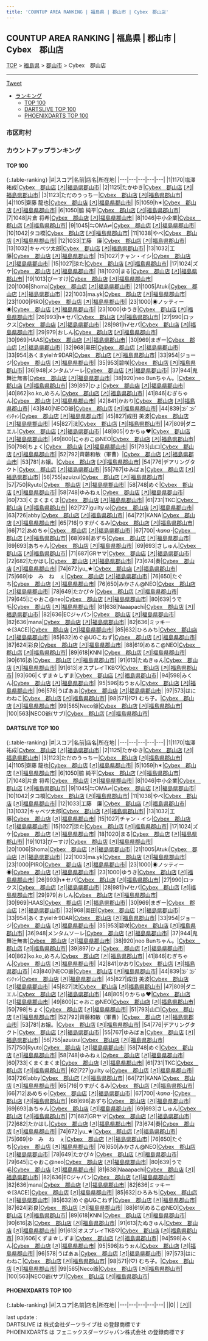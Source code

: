 ```yaml
---
title: 'COUNTUP AREA RANKING | 福島県 | 郡山市 | Cybex　郡山店'
---
```

## COUNTUP AREA RANKING | 福島県 | 郡山市 | Cybex　郡山店

[TOP](/darts/rank/) > [福島県](/darts/rank/福島県/) > [郡山市](/darts/rank/福島県/郡山市/) > Cybex　郡山店

___

<a href="https://twitter.com/share?ref_src=twsrc%5Etfw" data-text="COUNTUP AREA RANKING | 福島県郡山市Cybex　郡山店" class="twitter-share-button" data-hashtags="DARTSLIVE,PHOENIXDARTS,darts,ダーツ" data-show-count="false">Tweet</a>

* [ランキング](#カウントアップランキング)
    * [TOP 100](#top-100)
    * [DARTSLIVE TOP 100](#dartslive-top-100)
    * [PHOENIXDARTS TOP 100](#phoenixdarts-top-100)

### 市区町村

<ul>

</ul>

### カウントアップランキング

#### TOP 100



{:.table-ranking}
|#|スコア|名前|店名|所在地|
|---|---|---|---|---|
|1|1170|<span class="rank-name-dl">塩澤 祐成</span>|<a href="/darts/rank/shops/a04d5d0caa6528dffec1ae84bb28bd87.html">Cybex　郡山店</a> <a href="https://search.dartslive.com/jp/shop/a04d5d0caa6528dffec1ae84bb28bd87">[↗]</a>|<a href="/darts/rank/福島県/郡山市">福島県郡山市</a>|
|2|1125|<span class="rank-name-dl">たかゆき</span>|<a href="/darts/rank/shops/a04d5d0caa6528dffec1ae84bb28bd87.html">Cybex　郡山店</a> <a href="https://search.dartslive.com/jp/shop/a04d5d0caa6528dffec1ae84bb28bd87">[↗]</a>|<a href="/darts/rank/福島県/郡山市">福島県郡山市</a>|
|3|1123|<span class="rank-name-dl">ただのうっちー</span>|<a href="/darts/rank/shops/a04d5d0caa6528dffec1ae84bb28bd87.html">Cybex　郡山店</a> <a href="https://search.dartslive.com/jp/shop/a04d5d0caa6528dffec1ae84bb28bd87">[↗]</a>|<a href="/darts/rank/福島県/郡山市">福島県郡山市</a>|
|4|1105|<span class="rank-name-dl">齋藤 龍也</span>|<a href="/darts/rank/shops/a04d5d0caa6528dffec1ae84bb28bd87.html">Cybex　郡山店</a> <a href="https://search.dartslive.com/jp/shop/a04d5d0caa6528dffec1ae84bb28bd87">[↗]</a>|<a href="/darts/rank/福島県/郡山市">福島県郡山市</a>|
|5|1059|<span class="rank-name-dl">h✶</span>|<a href="/darts/rank/shops/a04d5d0caa6528dffec1ae84bb28bd87.html">Cybex　郡山店</a> <a href="https://search.dartslive.com/jp/shop/a04d5d0caa6528dffec1ae84bb28bd87">[↗]</a>|<a href="/darts/rank/福島県/郡山市">福島県郡山市</a>|
|6|1050|<span class="rank-name-dl">脇 純平</span>|<a href="/darts/rank/shops/a04d5d0caa6528dffec1ae84bb28bd87.html">Cybex　郡山店</a> <a href="https://search.dartslive.com/jp/shop/a04d5d0caa6528dffec1ae84bb28bd87">[↗]</a>|<a href="/darts/rank/福島県/郡山市">福島県郡山市</a>|
|7|1048|<span class="rank-name-dl">片倉 将希</span>|<a href="/darts/rank/shops/a04d5d0caa6528dffec1ae84bb28bd87.html">Cybex　郡山店</a> <a href="https://search.dartslive.com/jp/shop/a04d5d0caa6528dffec1ae84bb28bd87">[↗]</a>|<a href="/darts/rank/福島県/郡山市">福島県郡山市</a>|
|8|1046|<span class="rank-name-dl">中小企業</span>|<a href="/darts/rank/shops/a04d5d0caa6528dffec1ae84bb28bd87.html">Cybex　郡山店</a> <a href="https://search.dartslive.com/jp/shop/a04d5d0caa6528dffec1ae84bb28bd87">[↗]</a>|<a href="/darts/rank/福島県/郡山市">福島県郡山市</a>|
|9|1045|<span class="rank-name-dl">⇋OMA⇌</span>|<a href="/darts/rank/shops/a04d5d0caa6528dffec1ae84bb28bd87.html">Cybex　郡山店</a> <a href="https://search.dartslive.com/jp/shop/a04d5d0caa6528dffec1ae84bb28bd87">[↗]</a>|<a href="/darts/rank/福島県/郡山市">福島県郡山市</a>|
|10|1042|<span class="rank-name-dl">タコ橋</span>|<a href="/darts/rank/shops/a04d5d0caa6528dffec1ae84bb28bd87.html">Cybex　郡山店</a> <a href="https://search.dartslive.com/jp/shop/a04d5d0caa6528dffec1ae84bb28bd87">[↗]</a>|<a href="/darts/rank/福島県/郡山市">福島県郡山市</a>|
|11|1038|<span class="rank-name-dl">やべ</span>|<a href="/darts/rank/shops/a04d5d0caa6528dffec1ae84bb28bd87.html">Cybex　郡山店</a> <a href="https://search.dartslive.com/jp/shop/a04d5d0caa6528dffec1ae84bb28bd87">[↗]</a>|<a href="/darts/rank/福島県/郡山市">福島県郡山市</a>|
|12|1033|<span class="rank-name-dl">工藤　廉</span>|<a href="/darts/rank/shops/a04d5d0caa6528dffec1ae84bb28bd87.html">Cybex　郡山店</a> <a href="https://search.dartslive.com/jp/shop/a04d5d0caa6528dffec1ae84bb28bd87">[↗]</a>|<a href="/darts/rank/福島県/郡山市">福島県郡山市</a>|
|13|1032|<span class="rank-name-dl">キャベツ太郎</span>|<a href="/darts/rank/shops/a04d5d0caa6528dffec1ae84bb28bd87.html">Cybex　郡山店</a> <a href="https://search.dartslive.com/jp/shop/a04d5d0caa6528dffec1ae84bb28bd87">[↗]</a>|<a href="/darts/rank/福島県/郡山市">福島県郡山市</a>|
|13|1032|<span class="rank-name-dl">工藤</span>|<a href="/darts/rank/shops/a04d5d0caa6528dffec1ae84bb28bd87.html">Cybex　郡山店</a> <a href="https://search.dartslive.com/jp/shop/a04d5d0caa6528dffec1ae84bb28bd87">[↗]</a>|<a href="/darts/rank/福島県/郡山市">福島県郡山市</a>|
|15|1027|<span class="rank-name-dl">チャン・イシ</span>|<a href="/darts/rank/shops/a04d5d0caa6528dffec1ae84bb28bd87.html">Cybex　郡山店</a> <a href="https://search.dartslive.com/jp/shop/a04d5d0caa6528dffec1ae84bb28bd87">[↗]</a>|<a href="/darts/rank/福島県/郡山市">福島県郡山市</a>|
|15|1027|<span class="rank-name-dl">涼た</span>|<a href="/darts/rank/shops/a04d5d0caa6528dffec1ae84bb28bd87.html">Cybex　郡山店</a> <a href="https://search.dartslive.com/jp/shop/a04d5d0caa6528dffec1ae84bb28bd87">[↗]</a>|<a href="/darts/rank/福島県/郡山市">福島県郡山市</a>|
|17|1024|<span class="rank-name-dl">ズケ</span>|<a href="/darts/rank/shops/a04d5d0caa6528dffec1ae84bb28bd87.html">Cybex　郡山店</a> <a href="https://search.dartslive.com/jp/shop/a04d5d0caa6528dffec1ae84bb28bd87">[↗]</a>|<a href="/darts/rank/福島県/郡山市">福島県郡山市</a>|
|18|1020|<span class="rank-name-dl">まる</span>|<a href="/darts/rank/shops/a04d5d0caa6528dffec1ae84bb28bd87.html">Cybex　郡山店</a> <a href="https://search.dartslive.com/jp/shop/a04d5d0caa6528dffec1ae84bb28bd87">[↗]</a>|<a href="/darts/rank/福島県/郡山市">福島県郡山市</a>|
|19|1013|<span class="rank-name-dl">ぴーすけ</span>|<a href="/darts/rank/shops/a04d5d0caa6528dffec1ae84bb28bd87.html">Cybex　郡山店</a> <a href="https://search.dartslive.com/jp/shop/a04d5d0caa6528dffec1ae84bb28bd87">[↗]</a>|<a href="/darts/rank/福島県/郡山市">福島県郡山市</a>|
|20|1006|<span class="rank-name-dl">Shoma</span>|<a href="/darts/rank/shops/a04d5d0caa6528dffec1ae84bb28bd87.html">Cybex　郡山店</a> <a href="https://search.dartslive.com/jp/shop/a04d5d0caa6528dffec1ae84bb28bd87">[↗]</a>|<a href="/darts/rank/福島県/郡山市">福島県郡山市</a>|
|21|1005|<span class="rank-name-dl">Atuki</span>|<a href="/darts/rank/shops/a04d5d0caa6528dffec1ae84bb28bd87.html">Cybex　郡山店</a> <a href="https://search.dartslive.com/jp/shop/a04d5d0caa6528dffec1ae84bb28bd87">[↗]</a>|<a href="/darts/rank/福島県/郡山市">福島県郡山市</a>|
|22|1003|<span class="rank-name-dl">ma.yk</span>|<a href="/darts/rank/shops/a04d5d0caa6528dffec1ae84bb28bd87.html">Cybex　郡山店</a> <a href="https://search.dartslive.com/jp/shop/a04d5d0caa6528dffec1ae84bb28bd87">[↗]</a>|<a href="/darts/rank/福島県/郡山市">福島県郡山市</a>|
|23|1000|<span class="rank-name-dl">PIRO</span>|<a href="/darts/rank/shops/a04d5d0caa6528dffec1ae84bb28bd87.html">Cybex　郡山店</a> <a href="https://search.dartslive.com/jp/shop/a04d5d0caa6528dffec1ae84bb28bd87">[↗]</a>|<a href="/darts/rank/福島県/郡山市">福島県郡山市</a>|
|23|1000|<span class="rank-name-dl">◉ノッティー ◉</span>|<a href="/darts/rank/shops/a04d5d0caa6528dffec1ae84bb28bd87.html">Cybex　郡山店</a> <a href="https://search.dartslive.com/jp/shop/a04d5d0caa6528dffec1ae84bb28bd87">[↗]</a>|<a href="/darts/rank/福島県/郡山市">福島県郡山市</a>|
|23|1000|<span class="rank-name-dl">ゆうき</span>|<a href="/darts/rank/shops/a04d5d0caa6528dffec1ae84bb28bd87.html">Cybex　郡山店</a> <a href="https://search.dartslive.com/jp/shop/a04d5d0caa6528dffec1ae84bb28bd87">[↗]</a>|<a href="/darts/rank/福島県/郡山市">福島県郡山市</a>|
|26|993|<span class="rank-name-dl">h✶セパ</span>|<a href="/darts/rank/shops/a04d5d0caa6528dffec1ae84bb28bd87.html">Cybex　郡山店</a> <a href="https://search.dartslive.com/jp/shop/a04d5d0caa6528dffec1ae84bb28bd87">[↗]</a>|<a href="/darts/rank/福島県/郡山市">福島県郡山市</a>|
|27|990|<span class="rank-name-dl">ロックス</span>|<a href="/darts/rank/shops/a04d5d0caa6528dffec1ae84bb28bd87.html">Cybex　郡山店</a> <a href="https://search.dartslive.com/jp/shop/a04d5d0caa6528dffec1ae84bb28bd87">[↗]</a>|<a href="/darts/rank/福島県/郡山市">福島県郡山市</a>|
|28|981|<span class="rank-name-dl">h√セパ</span>|<a href="/darts/rank/shops/a04d5d0caa6528dffec1ae84bb28bd87.html">Cybex　郡山店</a> <a href="https://search.dartslive.com/jp/shop/a04d5d0caa6528dffec1ae84bb28bd87">[↗]</a>|<a href="/darts/rank/福島県/郡山市">福島県郡山市</a>|
|29|979|<span class="rank-name-dl">おしん</span>|<a href="/darts/rank/shops/a04d5d0caa6528dffec1ae84bb28bd87.html">Cybex　郡山店</a> <a href="https://search.dartslive.com/jp/shop/a04d5d0caa6528dffec1ae84bb28bd87">[↗]</a>|<a href="/darts/rank/福島県/郡山市">福島県郡山市</a>|
|30|969|<span class="rank-name-dl">HAAS</span>|<a href="/darts/rank/shops/a04d5d0caa6528dffec1ae84bb28bd87.html">Cybex　郡山店</a> <a href="https://search.dartslive.com/jp/shop/a04d5d0caa6528dffec1ae84bb28bd87">[↗]</a>|<a href="/darts/rank/福島県/郡山市">福島県郡山市</a>|
|30|969|<span class="rank-name-dl">まぎー</span>|<a href="/darts/rank/shops/a04d5d0caa6528dffec1ae84bb28bd87.html">Cybex　郡山店</a> <a href="https://search.dartslive.com/jp/shop/a04d5d0caa6528dffec1ae84bb28bd87">[↗]</a>|<a href="/darts/rank/福島県/郡山市">福島県郡山市</a>|
|32|968|<span class="rank-name-dl">奥田</span>|<a href="/darts/rank/shops/a04d5d0caa6528dffec1ae84bb28bd87.html">Cybex　郡山店</a> <a href="https://search.dartslive.com/jp/shop/a04d5d0caa6528dffec1ae84bb28bd87">[↗]</a>|<a href="/darts/rank/福島県/郡山市">福島県郡山市</a>|
|33|954|<span class="rank-name-dl">あくまyiel☆9DAR</span>|<a href="/darts/rank/shops/a04d5d0caa6528dffec1ae84bb28bd87.html">Cybex　郡山店</a> <a href="https://search.dartslive.com/jp/shop/a04d5d0caa6528dffec1ae84bb28bd87">[↗]</a>|<a href="/darts/rank/福島県/郡山市">福島県郡山市</a>|
|33|954|<span class="rank-name-dl">ジョージ</span>|<a href="/darts/rank/shops/a04d5d0caa6528dffec1ae84bb28bd87.html">Cybex　郡山店</a> <a href="https://search.dartslive.com/jp/shop/a04d5d0caa6528dffec1ae84bb28bd87">[↗]</a>|<a href="/darts/rank/福島県/郡山市">福島県郡山市</a>|
|35|953|<span class="rank-name-dl">碧咲</span>|<a href="/darts/rank/shops/a04d5d0caa6528dffec1ae84bb28bd87.html">Cybex　郡山店</a> <a href="https://search.dartslive.com/jp/shop/a04d5d0caa6528dffec1ae84bb28bd87">[↗]</a>|<a href="/darts/rank/福島県/郡山市">福島県郡山市</a>|
|36|948|<span class="rank-name-dl">メンタムソーレ</span>|<a href="/darts/rank/shops/a04d5d0caa6528dffec1ae84bb28bd87.html">Cybex　郡山店</a> <a href="https://search.dartslive.com/jp/shop/a04d5d0caa6528dffec1ae84bb28bd87">[↗]</a>|<a href="/darts/rank/福島県/郡山市">福島県郡山市</a>|
|37|944|<span class="rank-name-dl">鬼舞辻無害</span>|<a href="/darts/rank/shops/a04d5d0caa6528dffec1ae84bb28bd87.html">Cybex　郡山店</a> <a href="https://search.dartslive.com/jp/shop/a04d5d0caa6528dffec1ae84bb28bd87">[↗]</a>|<a href="/darts/rank/福島県/郡山市">福島県郡山市</a>|
|38|920|<span class="rank-name-dl">neo Bunちゃん。</span>|<a href="/darts/rank/shops/a04d5d0caa6528dffec1ae84bb28bd87.html">Cybex　郡山店</a> <a href="https://search.dartslive.com/jp/shop/a04d5d0caa6528dffec1ae84bb28bd87">[↗]</a>|<a href="/darts/rank/福島県/郡山市">福島県郡山市</a>|
|39|897|<span class="rank-name-dl">ひょ</span>|<a href="/darts/rank/shops/a04d5d0caa6528dffec1ae84bb28bd87.html">Cybex　郡山店</a> <a href="https://search.dartslive.com/jp/shop/a04d5d0caa6528dffec1ae84bb28bd87">[↗]</a>|<a href="/darts/rank/福島県/郡山市">福島県郡山市</a>|
|40|862|<span class="rank-name-dl">ko.ko_めろん</span>|<a href="/darts/rank/shops/a04d5d0caa6528dffec1ae84bb28bd87.html">Cybex　郡山店</a> <a href="https://search.dartslive.com/jp/shop/a04d5d0caa6528dffec1ae84bb28bd87">[↗]</a>|<a href="/darts/rank/福島県/郡山市">福島県郡山市</a>|
|41|846|<span class="rank-name-dl">むぎちゃん</span>|<a href="/darts/rank/shops/a04d5d0caa6528dffec1ae84bb28bd87.html">Cybex　郡山店</a> <a href="https://search.dartslive.com/jp/shop/a04d5d0caa6528dffec1ae84bb28bd87">[↗]</a>|<a href="/darts/rank/福島県/郡山市">福島県郡山市</a>|
|42|841|<span class="rank-name-dl">かおり</span>|<a href="/darts/rank/shops/a04d5d0caa6528dffec1ae84bb28bd87.html">Cybex　郡山店</a> <a href="https://search.dartslive.com/jp/shop/a04d5d0caa6528dffec1ae84bb28bd87">[↗]</a>|<a href="/darts/rank/福島県/郡山市">福島県郡山市</a>|
|43|840|<span class="rank-name-dl">NECO爺</span>|<a href="/darts/rank/shops/a04d5d0caa6528dffec1ae84bb28bd87.html">Cybex　郡山店</a> <a href="https://search.dartslive.com/jp/shop/a04d5d0caa6528dffec1ae84bb28bd87">[↗]</a>|<a href="/darts/rank/福島県/郡山市">福島県郡山市</a>|
|44|839|<span class="rank-name-dl">ｺｼﾞｺｼﾞｲｼﾁｬﾝ</span>|<a href="/darts/rank/shops/a04d5d0caa6528dffec1ae84bb28bd87.html">Cybex　郡山店</a> <a href="https://search.dartslive.com/jp/shop/a04d5d0caa6528dffec1ae84bb28bd87">[↗]</a>|<a href="/darts/rank/福島県/郡山市">福島県郡山市</a>|
|45|827|<span class="rank-name-dl">成田 美波</span>|<a href="/darts/rank/shops/a04d5d0caa6528dffec1ae84bb28bd87.html">Cybex　郡山店</a> <a href="https://search.dartslive.com/jp/shop/a04d5d0caa6528dffec1ae84bb28bd87">[↗]</a>|<a href="/darts/rank/福島県/郡山市">福島県郡山市</a>|
|45|827|<span class="rank-name-dl">汰</span>|<a href="/darts/rank/shops/a04d5d0caa6528dffec1ae84bb28bd87.html">Cybex　郡山店</a> <a href="https://search.dartslive.com/jp/shop/a04d5d0caa6528dffec1ae84bb28bd87">[↗]</a>|<a href="/darts/rank/福島県/郡山市">福島県郡山市</a>|
|47|809|<span class="rank-name-dl">ダニエル</span>|<a href="/darts/rank/shops/a04d5d0caa6528dffec1ae84bb28bd87.html">Cybex　郡山店</a> <a href="https://search.dartslive.com/jp/shop/a04d5d0caa6528dffec1ae84bb28bd87">[↗]</a>|<a href="/darts/rank/福島県/郡山市">福島県郡山市</a>|
|48|805|<span class="rank-name-dl">りかちゅ❤︎</span>|<a href="/darts/rank/shops/a04d5d0caa6528dffec1ae84bb28bd87.html">Cybex　郡山店</a> <a href="https://search.dartslive.com/jp/shop/a04d5d0caa6528dffec1ae84bb28bd87">[↗]</a>|<a href="/darts/rank/福島県/郡山市">福島県郡山市</a>|
|49|800|<span class="rank-name-dl">にゃおこ@NEO</span>|<a href="/darts/rank/shops/a04d5d0caa6528dffec1ae84bb28bd87.html">Cybex　郡山店</a> <a href="https://search.dartslive.com/jp/shop/a04d5d0caa6528dffec1ae84bb28bd87">[↗]</a>|<a href="/darts/rank/福島県/郡山市">福島県郡山市</a>|
|50|798|<span class="rank-name-dl">ちょく</span>|<a href="/darts/rank/shops/a04d5d0caa6528dffec1ae84bb28bd87.html">Cybex　郡山店</a> <a href="https://search.dartslive.com/jp/shop/a04d5d0caa6528dffec1ae84bb28bd87">[↗]</a>|<a href="/darts/rank/福島県/郡山市">福島県郡山市</a>|
|51|793|<span class="rank-name-dl">山口</span>|<a href="/darts/rank/shops/a04d5d0caa6528dffec1ae84bb28bd87.html">Cybex　郡山店</a> <a href="https://search.dartslive.com/jp/shop/a04d5d0caa6528dffec1ae84bb28bd87">[↗]</a>|<a href="/darts/rank/福島県/郡山市">福島県郡山市</a>|
|52|792|<span class="rank-name-dl">齊藤和敏（軍曹）</span>|<a href="/darts/rank/shops/a04d5d0caa6528dffec1ae84bb28bd87.html">Cybex　郡山店</a> <a href="https://search.dartslive.com/jp/shop/a04d5d0caa6528dffec1ae84bb28bd87">[↗]</a>|<a href="/darts/rank/福島県/郡山市">福島県郡山市</a>|
|53|781|<span class="rank-name-dl">お嬢。</span>|<a href="/darts/rank/shops/a04d5d0caa6528dffec1ae84bb28bd87.html">Cybex　郡山店</a> <a href="https://search.dartslive.com/jp/shop/a04d5d0caa6528dffec1ae84bb28bd87">[↗]</a>|<a href="/darts/rank/福島県/郡山市">福島県郡山市</a>|
|54|776|<span class="rank-name-dl">デアリングタクト</span>|<a href="/darts/rank/shops/a04d5d0caa6528dffec1ae84bb28bd87.html">Cybex　郡山店</a> <a href="https://search.dartslive.com/jp/shop/a04d5d0caa6528dffec1ae84bb28bd87">[↗]</a>|<a href="/darts/rank/福島県/郡山市">福島県郡山市</a>|
|55|767|<span class="rank-name-dl">ゆみばぁ</span>|<a href="/darts/rank/shops/a04d5d0caa6528dffec1ae84bb28bd87.html">Cybex　郡山店</a> <a href="https://search.dartslive.com/jp/shop/a04d5d0caa6528dffec1ae84bb28bd87">[↗]</a>|<a href="/darts/rank/福島県/郡山市">福島県郡山市</a>|
|56|755|<span class="rank-name-dl">azuizui</span>|<a href="/darts/rank/shops/a04d5d0caa6528dffec1ae84bb28bd87.html">Cybex　郡山店</a> <a href="https://search.dartslive.com/jp/shop/a04d5d0caa6528dffec1ae84bb28bd87">[↗]</a>|<a href="/darts/rank/福島県/郡山市">福島県郡山市</a>|
|57|750|<span class="rank-name-dl">Ryuto</span>|<a href="/darts/rank/shops/a04d5d0caa6528dffec1ae84bb28bd87.html">Cybex　郡山店</a> <a href="https://search.dartslive.com/jp/shop/a04d5d0caa6528dffec1ae84bb28bd87">[↗]</a>|<a href="/darts/rank/福島県/郡山市">福島県郡山市</a>|
|58|748|<span class="rank-name-dl">めぐ</span>|<a href="/darts/rank/shops/a04d5d0caa6528dffec1ae84bb28bd87.html">Cybex　郡山店</a> <a href="https://search.dartslive.com/jp/shop/a04d5d0caa6528dffec1ae84bb28bd87">[↗]</a>|<a href="/darts/rank/福島県/郡山市">福島県郡山市</a>|
|58|748|<span class="rank-name-dl">ゆみねぇ</span>|<a href="/darts/rank/shops/a04d5d0caa6528dffec1ae84bb28bd87.html">Cybex　郡山店</a> <a href="https://search.dartslive.com/jp/shop/a04d5d0caa6528dffec1ae84bb28bd87">[↗]</a>|<a href="/darts/rank/福島県/郡山市">福島県郡山市</a>|
|60|733|<span class="rank-name-dl">くまくまくま</span>|<a href="/darts/rank/shops/a04d5d0caa6528dffec1ae84bb28bd87.html">Cybex　郡山店</a> <a href="https://search.dartslive.com/jp/shop/a04d5d0caa6528dffec1ae84bb28bd87">[↗]</a>|<a href="/darts/rank/福島県/郡山市">福島県郡山市</a>|
|61|731|<span class="rank-name-dl">TKC</span>|<a href="/darts/rank/shops/a04d5d0caa6528dffec1ae84bb28bd87.html">Cybex　郡山店</a> <a href="https://search.dartslive.com/jp/shop/a04d5d0caa6528dffec1ae84bb28bd87">[↗]</a>|<a href="/darts/rank/福島県/郡山市">福島県郡山市</a>|
|62|727|<span class="rank-name-dl">guilty ω</span>|<a href="/darts/rank/shops/a04d5d0caa6528dffec1ae84bb28bd87.html">Cybex　郡山店</a> <a href="https://search.dartslive.com/jp/shop/a04d5d0caa6528dffec1ae84bb28bd87">[↗]</a>|<a href="/darts/rank/福島県/郡山市">福島県郡山市</a>|
|63|726|<span class="rank-name-dl">abby</span>|<a href="/darts/rank/shops/a04d5d0caa6528dffec1ae84bb28bd87.html">Cybex　郡山店</a> <a href="https://search.dartslive.com/jp/shop/a04d5d0caa6528dffec1ae84bb28bd87">[↗]</a>|<a href="/darts/rank/福島県/郡山市">福島県郡山市</a>|
|64|721|<span class="rank-name-dl">KANA</span>|<a href="/darts/rank/shops/a04d5d0caa6528dffec1ae84bb28bd87.html">Cybex　郡山店</a> <a href="https://search.dartslive.com/jp/shop/a04d5d0caa6528dffec1ae84bb28bd87">[↗]</a>|<a href="/darts/rank/福島県/郡山市">福島県郡山市</a>|
|65|716|<span class="rank-name-dl">りすがくるみ</span>|<a href="/darts/rank/shops/a04d5d0caa6528dffec1ae84bb28bd87.html">Cybex　郡山店</a> <a href="https://search.dartslive.com/jp/shop/a04d5d0caa6528dffec1ae84bb28bd87">[↗]</a>|<a href="/darts/rank/福島県/郡山市">福島県郡山市</a>|
|66|712|<span class="rank-name-dl">あめちゃ</span>|<a href="/darts/rank/shops/a04d5d0caa6528dffec1ae84bb28bd87.html">Cybex　郡山店</a> <a href="https://search.dartslive.com/jp/shop/a04d5d0caa6528dffec1ae84bb28bd87">[↗]</a>|<a href="/darts/rank/福島県/郡山市">福島県郡山市</a>|
|67|700|<span class="rank-name-dl">*･kana･*</span>|<a href="/darts/rank/shops/a04d5d0caa6528dffec1ae84bb28bd87.html">Cybex　郡山店</a> <a href="https://search.dartslive.com/jp/shop/a04d5d0caa6528dffec1ae84bb28bd87">[↗]</a>|<a href="/darts/rank/福島県/郡山市">福島県郡山市</a>|
|68|698|<span class="rank-name-dl">あずち</span>|<a href="/darts/rank/shops/a04d5d0caa6528dffec1ae84bb28bd87.html">Cybex　郡山店</a> <a href="https://search.dartslive.com/jp/shop/a04d5d0caa6528dffec1ae84bb28bd87">[↗]</a>|<a href="/darts/rank/福島県/郡山市">福島県郡山市</a>|
|69|693|<span class="rank-name-dl">あちゃん</span>|<a href="/darts/rank/shops/a04d5d0caa6528dffec1ae84bb28bd87.html">Cybex　郡山店</a> <a href="https://search.dartslive.com/jp/shop/a04d5d0caa6528dffec1ae84bb28bd87">[↗]</a>|<a href="/darts/rank/福島県/郡山市">福島県郡山市</a>|
|69|693|<span class="rank-name-dl">さしゅん</span>|<a href="/darts/rank/shops/a04d5d0caa6528dffec1ae84bb28bd87.html">Cybex　郡山店</a> <a href="https://search.dartslive.com/jp/shop/a04d5d0caa6528dffec1ae84bb28bd87">[↗]</a>|<a href="/darts/rank/福島県/郡山市">福島県郡山市</a>|
|71|687|<span class="rank-name-dl">GRヤマ</span>|<a href="/darts/rank/shops/a04d5d0caa6528dffec1ae84bb28bd87.html">Cybex　郡山店</a> <a href="https://search.dartslive.com/jp/shop/a04d5d0caa6528dffec1ae84bb28bd87">[↗]</a>|<a href="/darts/rank/福島県/郡山市">福島県郡山市</a>|
|72|682|<span class="rank-name-dl">たかはし</span>|<a href="/darts/rank/shops/a04d5d0caa6528dffec1ae84bb28bd87.html">Cybex　郡山店</a> <a href="https://search.dartslive.com/jp/shop/a04d5d0caa6528dffec1ae84bb28bd87">[↗]</a>|<a href="/darts/rank/福島県/郡山市">福島県郡山市</a>|
|73|674|<span class="rank-name-dl">奏</span>|<a href="/darts/rank/shops/a04d5d0caa6528dffec1ae84bb28bd87.html">Cybex　郡山店</a> <a href="https://search.dartslive.com/jp/shop/a04d5d0caa6528dffec1ae84bb28bd87">[↗]</a>|<a href="/darts/rank/福島県/郡山市">福島県郡山市</a>|
|74|672|<span class="rank-name-dl">yu_★</span>|<a href="/darts/rank/shops/a04d5d0caa6528dffec1ae84bb28bd87.html">Cybex　郡山店</a> <a href="https://search.dartslive.com/jp/shop/a04d5d0caa6528dffec1ae84bb28bd87">[↗]</a>|<a href="/darts/rank/福島県/郡山市">福島県郡山市</a>|
|75|669|<span class="rank-name-dl">ゆ　み　ね　ぇ</span>|<a href="/darts/rank/shops/a04d5d0caa6528dffec1ae84bb28bd87.html">Cybex　郡山店</a> <a href="https://search.dartslive.com/jp/shop/a04d5d0caa6528dffec1ae84bb28bd87">[↗]</a>|<a href="/darts/rank/福島県/郡山市">福島県郡山市</a>|
|76|650|<span class="rank-name-dl">たぐち</span>|<a href="/darts/rank/shops/a04d5d0caa6528dffec1ae84bb28bd87.html">Cybex　郡山店</a> <a href="https://search.dartslive.com/jp/shop/a04d5d0caa6528dffec1ae84bb28bd87">[↗]</a>|<a href="/darts/rank/福島県/郡山市">福島県郡山市</a>|
|76|650|<span class="rank-name-dl">みかさん@NEO</span>|<a href="/darts/rank/shops/a04d5d0caa6528dffec1ae84bb28bd87.html">Cybex　郡山店</a> <a href="https://search.dartslive.com/jp/shop/a04d5d0caa6528dffec1ae84bb28bd87">[↗]</a>|<a href="/darts/rank/福島県/郡山市">福島県郡山市</a>|
|78|649|<span class="rank-name-dl">たかぴ☆</span>|<a href="/darts/rank/shops/a04d5d0caa6528dffec1ae84bb28bd87.html">Cybex　郡山店</a> <a href="https://search.dartslive.com/jp/shop/a04d5d0caa6528dffec1ae84bb28bd87">[↗]</a>|<a href="/darts/rank/福島県/郡山市">福島県郡山市</a>|
|79|645|<span class="rank-name-dl">にゃおこ@neo</span>|<a href="/darts/rank/shops/a04d5d0caa6528dffec1ae84bb28bd87.html">Cybex　郡山店</a> <a href="https://search.dartslive.com/jp/shop/a04d5d0caa6528dffec1ae84bb28bd87">[↗]</a>|<a href="/darts/rank/福島県/郡山市">福島県郡山市</a>|
|80|639|<span class="rank-name-dl">うで毛</span>|<a href="/darts/rank/shops/a04d5d0caa6528dffec1ae84bb28bd87.html">Cybex　郡山店</a> <a href="https://search.dartslive.com/jp/shop/a04d5d0caa6528dffec1ae84bb28bd87">[↗]</a>|<a href="/darts/rank/福島県/郡山市">福島県郡山市</a>|
|81|638|<span class="rank-name-dl">Naaapachi</span>|<a href="/darts/rank/shops/a04d5d0caa6528dffec1ae84bb28bd87.html">Cybex　郡山店</a> <a href="https://search.dartslive.com/jp/shop/a04d5d0caa6528dffec1ae84bb28bd87">[↗]</a>|<a href="/darts/rank/福島県/郡山市">福島県郡山市</a>|
|82|636|<span class="rank-name-dl">ECジャパン</span>|<a href="/darts/rank/shops/a04d5d0caa6528dffec1ae84bb28bd87.html">Cybex　郡山店</a> <a href="https://search.dartslive.com/jp/shop/a04d5d0caa6528dffec1ae84bb28bd87">[↗]</a>|<a href="/darts/rank/福島県/郡山市">福島県郡山市</a>|
|82|636|<span class="rank-name-dl">mana</span>|<a href="/darts/rank/shops/a04d5d0caa6528dffec1ae84bb28bd87.html">Cybex　郡山店</a> <a href="https://search.dartslive.com/jp/shop/a04d5d0caa6528dffec1ae84bb28bd87">[↗]</a>|<a href="/darts/rank/福島県/郡山市">福島県郡山市</a>|
|82|636|<span class="rank-name-dl">ミッキー☆[3ACE]</span>|<a href="/darts/rank/shops/a04d5d0caa6528dffec1ae84bb28bd87.html">Cybex　郡山店</a> <a href="https://search.dartslive.com/jp/shop/a04d5d0caa6528dffec1ae84bb28bd87">[↗]</a>|<a href="/darts/rank/福島県/郡山市">福島県郡山市</a>|
|85|632|<span class="rank-name-dl">ひろみち</span>|<a href="/darts/rank/shops/a04d5d0caa6528dffec1ae84bb28bd87.html">Cybex　郡山店</a> <a href="https://search.dartslive.com/jp/shop/a04d5d0caa6528dffec1ae84bb28bd87">[↗]</a>|<a href="/darts/rank/福島県/郡山市">福島県郡山市</a>|
|85|632|<span class="rank-name-dl">めぐ@UGこねず</span>|<a href="/darts/rank/shops/a04d5d0caa6528dffec1ae84bb28bd87.html">Cybex　郡山店</a> <a href="https://search.dartslive.com/jp/shop/a04d5d0caa6528dffec1ae84bb28bd87">[↗]</a>|<a href="/darts/rank/福島県/郡山市">福島県郡山市</a>|
|87|624|<span class="rank-name-dl">彩良</span>|<a href="/darts/rank/shops/a04d5d0caa6528dffec1ae84bb28bd87.html">Cybex　郡山店</a> <a href="https://search.dartslive.com/jp/shop/a04d5d0caa6528dffec1ae84bb28bd87">[↗]</a>|<a href="/darts/rank/福島県/郡山市">福島県郡山市</a>|
|88|619|<span class="rank-name-dl">めるこ@NEO</span>|<a href="/darts/rank/shops/a04d5d0caa6528dffec1ae84bb28bd87.html">Cybex　郡山店</a> <a href="https://search.dartslive.com/jp/shop/a04d5d0caa6528dffec1ae84bb28bd87">[↗]</a>|<a href="/darts/rank/福島県/郡山市">福島県郡山市</a>|
|89|618|<span class="rank-name-dl">KNNI</span>|<a href="/darts/rank/shops/a04d5d0caa6528dffec1ae84bb28bd87.html">Cybex　郡山店</a> <a href="https://search.dartslive.com/jp/shop/a04d5d0caa6528dffec1ae84bb28bd87">[↗]</a>|<a href="/darts/rank/福島県/郡山市">福島県郡山市</a>|
|90|616|<span class="rank-name-dl">あ</span>|<a href="/darts/rank/shops/a04d5d0caa6528dffec1ae84bb28bd87.html">Cybex　郡山店</a> <a href="https://search.dartslive.com/jp/shop/a04d5d0caa6528dffec1ae84bb28bd87">[↗]</a>|<a href="/darts/rank/福島県/郡山市">福島県郡山市</a>|
|91|613|<span class="rank-name-dl">たぬきゅん</span>|<a href="/darts/rank/shops/a04d5d0caa6528dffec1ae84bb28bd87.html">Cybex　郡山店</a> <a href="https://search.dartslive.com/jp/shop/a04d5d0caa6528dffec1ae84bb28bd87">[↗]</a>|<a href="/darts/rank/福島県/郡山市">福島県郡山市</a>|
|91|613|<span class="rank-name-dl">オスプレイTKB♡</span>|<a href="/darts/rank/shops/a04d5d0caa6528dffec1ae84bb28bd87.html">Cybex　郡山店</a> <a href="https://search.dartslive.com/jp/shop/a04d5d0caa6528dffec1ae84bb28bd87">[↗]</a>|<a href="/darts/rank/福島県/郡山市">福島県郡山市</a>|
|93|606|<span class="rank-name-dl">くずま☆しずま</span>|<a href="/darts/rank/shops/a04d5d0caa6528dffec1ae84bb28bd87.html">Cybex　郡山店</a> <a href="https://search.dartslive.com/jp/shop/a04d5d0caa6528dffec1ae84bb28bd87">[↗]</a>|<a href="/darts/rank/福島県/郡山市">福島県郡山市</a>|
|94|598|<span class="rank-name-dl">みくん</span>|<a href="/darts/rank/shops/a04d5d0caa6528dffec1ae84bb28bd87.html">Cybex　郡山店</a> <a href="https://search.dartslive.com/jp/shop/a04d5d0caa6528dffec1ae84bb28bd87">[↗]</a>|<a href="/darts/rank/福島県/郡山市">福島県郡山市</a>|
|95|596|<span class="rank-name-dl">ねうぉん</span>|<a href="/darts/rank/shops/a04d5d0caa6528dffec1ae84bb28bd87.html">Cybex　郡山店</a> <a href="https://search.dartslive.com/jp/shop/a04d5d0caa6528dffec1ae84bb28bd87">[↗]</a>|<a href="/darts/rank/福島県/郡山市">福島県郡山市</a>|
|96|578|<span class="rank-name-dl">うぱあぁ</span>|<a href="/darts/rank/shops/a04d5d0caa6528dffec1ae84bb28bd87.html">Cybex　郡山店</a> <a href="https://search.dartslive.com/jp/shop/a04d5d0caa6528dffec1ae84bb28bd87">[↗]</a>|<a href="/darts/rank/福島県/郡山市">福島県郡山市</a>|
|97|573|<span class="rank-name-dl">はにわねこ</span>|<a href="/darts/rank/shops/a04d5d0caa6528dffec1ae84bb28bd87.html">Cybex　郡山店</a> <a href="https://search.dartslive.com/jp/shop/a04d5d0caa6528dffec1ae84bb28bd87">[↗]</a>|<a href="/darts/rank/福島県/郡山市">福島県郡山市</a>|
|98|571|<span class="rank-name-dl">(♡) むち子。</span>|<a href="/darts/rank/shops/a04d5d0caa6528dffec1ae84bb28bd87.html">Cybex　郡山店</a> <a href="https://search.dartslive.com/jp/shop/a04d5d0caa6528dffec1ae84bb28bd87">[↗]</a>|<a href="/darts/rank/福島県/郡山市">福島県郡山市</a>|
|99|565|<span class="rank-name-dl">Neco爺</span>|<a href="/darts/rank/shops/a04d5d0caa6528dffec1ae84bb28bd87.html">Cybex　郡山店</a> <a href="https://search.dartslive.com/jp/shop/a04d5d0caa6528dffec1ae84bb28bd87">[↗]</a>|<a href="/darts/rank/福島県/郡山市">福島県郡山市</a>|
|100|563|<span class="rank-name-dl">NECO爺(サブ)</span>|<a href="/darts/rank/shops/a04d5d0caa6528dffec1ae84bb28bd87.html">Cybex　郡山店</a> <a href="https://search.dartslive.com/jp/shop/a04d5d0caa6528dffec1ae84bb28bd87">[↗]</a>|<a href="/darts/rank/福島県/郡山市">福島県郡山市</a>|


#### DARTSLIVE TOP 100



{:.table-ranking}
|#|スコア|名前|店名|所在地|
|---|---|---|---|---|
|1|1170|<span class="rank-name-dl">塩澤 祐成</span>|<a href="/darts/rank/shops/a04d5d0caa6528dffec1ae84bb28bd87.html">Cybex　郡山店</a> <a href="https://search.dartslive.com/jp/shop/a04d5d0caa6528dffec1ae84bb28bd87">[↗]</a>|<a href="/darts/rank/福島県/郡山市">福島県郡山市</a>|
|2|1125|<span class="rank-name-dl">たかゆき</span>|<a href="/darts/rank/shops/a04d5d0caa6528dffec1ae84bb28bd87.html">Cybex　郡山店</a> <a href="https://search.dartslive.com/jp/shop/a04d5d0caa6528dffec1ae84bb28bd87">[↗]</a>|<a href="/darts/rank/福島県/郡山市">福島県郡山市</a>|
|3|1123|<span class="rank-name-dl">ただのうっちー</span>|<a href="/darts/rank/shops/a04d5d0caa6528dffec1ae84bb28bd87.html">Cybex　郡山店</a> <a href="https://search.dartslive.com/jp/shop/a04d5d0caa6528dffec1ae84bb28bd87">[↗]</a>|<a href="/darts/rank/福島県/郡山市">福島県郡山市</a>|
|4|1105|<span class="rank-name-dl">齋藤 龍也</span>|<a href="/darts/rank/shops/a04d5d0caa6528dffec1ae84bb28bd87.html">Cybex　郡山店</a> <a href="https://search.dartslive.com/jp/shop/a04d5d0caa6528dffec1ae84bb28bd87">[↗]</a>|<a href="/darts/rank/福島県/郡山市">福島県郡山市</a>|
|5|1059|<span class="rank-name-dl">h✶</span>|<a href="/darts/rank/shops/a04d5d0caa6528dffec1ae84bb28bd87.html">Cybex　郡山店</a> <a href="https://search.dartslive.com/jp/shop/a04d5d0caa6528dffec1ae84bb28bd87">[↗]</a>|<a href="/darts/rank/福島県/郡山市">福島県郡山市</a>|
|6|1050|<span class="rank-name-dl">脇 純平</span>|<a href="/darts/rank/shops/a04d5d0caa6528dffec1ae84bb28bd87.html">Cybex　郡山店</a> <a href="https://search.dartslive.com/jp/shop/a04d5d0caa6528dffec1ae84bb28bd87">[↗]</a>|<a href="/darts/rank/福島県/郡山市">福島県郡山市</a>|
|7|1048|<span class="rank-name-dl">片倉 将希</span>|<a href="/darts/rank/shops/a04d5d0caa6528dffec1ae84bb28bd87.html">Cybex　郡山店</a> <a href="https://search.dartslive.com/jp/shop/a04d5d0caa6528dffec1ae84bb28bd87">[↗]</a>|<a href="/darts/rank/福島県/郡山市">福島県郡山市</a>|
|8|1046|<span class="rank-name-dl">中小企業</span>|<a href="/darts/rank/shops/a04d5d0caa6528dffec1ae84bb28bd87.html">Cybex　郡山店</a> <a href="https://search.dartslive.com/jp/shop/a04d5d0caa6528dffec1ae84bb28bd87">[↗]</a>|<a href="/darts/rank/福島県/郡山市">福島県郡山市</a>|
|9|1045|<span class="rank-name-dl">⇋OMA⇌</span>|<a href="/darts/rank/shops/a04d5d0caa6528dffec1ae84bb28bd87.html">Cybex　郡山店</a> <a href="https://search.dartslive.com/jp/shop/a04d5d0caa6528dffec1ae84bb28bd87">[↗]</a>|<a href="/darts/rank/福島県/郡山市">福島県郡山市</a>|
|10|1042|<span class="rank-name-dl">タコ橋</span>|<a href="/darts/rank/shops/a04d5d0caa6528dffec1ae84bb28bd87.html">Cybex　郡山店</a> <a href="https://search.dartslive.com/jp/shop/a04d5d0caa6528dffec1ae84bb28bd87">[↗]</a>|<a href="/darts/rank/福島県/郡山市">福島県郡山市</a>|
|11|1038|<span class="rank-name-dl">やべ</span>|<a href="/darts/rank/shops/a04d5d0caa6528dffec1ae84bb28bd87.html">Cybex　郡山店</a> <a href="https://search.dartslive.com/jp/shop/a04d5d0caa6528dffec1ae84bb28bd87">[↗]</a>|<a href="/darts/rank/福島県/郡山市">福島県郡山市</a>|
|12|1033|<span class="rank-name-dl">工藤　廉</span>|<a href="/darts/rank/shops/a04d5d0caa6528dffec1ae84bb28bd87.html">Cybex　郡山店</a> <a href="https://search.dartslive.com/jp/shop/a04d5d0caa6528dffec1ae84bb28bd87">[↗]</a>|<a href="/darts/rank/福島県/郡山市">福島県郡山市</a>|
|13|1032|<span class="rank-name-dl">キャベツ太郎</span>|<a href="/darts/rank/shops/a04d5d0caa6528dffec1ae84bb28bd87.html">Cybex　郡山店</a> <a href="https://search.dartslive.com/jp/shop/a04d5d0caa6528dffec1ae84bb28bd87">[↗]</a>|<a href="/darts/rank/福島県/郡山市">福島県郡山市</a>|
|13|1032|<span class="rank-name-dl">工藤</span>|<a href="/darts/rank/shops/a04d5d0caa6528dffec1ae84bb28bd87.html">Cybex　郡山店</a> <a href="https://search.dartslive.com/jp/shop/a04d5d0caa6528dffec1ae84bb28bd87">[↗]</a>|<a href="/darts/rank/福島県/郡山市">福島県郡山市</a>|
|15|1027|<span class="rank-name-dl">チャン・イシ</span>|<a href="/darts/rank/shops/a04d5d0caa6528dffec1ae84bb28bd87.html">Cybex　郡山店</a> <a href="https://search.dartslive.com/jp/shop/a04d5d0caa6528dffec1ae84bb28bd87">[↗]</a>|<a href="/darts/rank/福島県/郡山市">福島県郡山市</a>|
|15|1027|<span class="rank-name-dl">涼た</span>|<a href="/darts/rank/shops/a04d5d0caa6528dffec1ae84bb28bd87.html">Cybex　郡山店</a> <a href="https://search.dartslive.com/jp/shop/a04d5d0caa6528dffec1ae84bb28bd87">[↗]</a>|<a href="/darts/rank/福島県/郡山市">福島県郡山市</a>|
|17|1024|<span class="rank-name-dl">ズケ</span>|<a href="/darts/rank/shops/a04d5d0caa6528dffec1ae84bb28bd87.html">Cybex　郡山店</a> <a href="https://search.dartslive.com/jp/shop/a04d5d0caa6528dffec1ae84bb28bd87">[↗]</a>|<a href="/darts/rank/福島県/郡山市">福島県郡山市</a>|
|18|1020|<span class="rank-name-dl">まる</span>|<a href="/darts/rank/shops/a04d5d0caa6528dffec1ae84bb28bd87.html">Cybex　郡山店</a> <a href="https://search.dartslive.com/jp/shop/a04d5d0caa6528dffec1ae84bb28bd87">[↗]</a>|<a href="/darts/rank/福島県/郡山市">福島県郡山市</a>|
|19|1013|<span class="rank-name-dl">ぴーすけ</span>|<a href="/darts/rank/shops/a04d5d0caa6528dffec1ae84bb28bd87.html">Cybex　郡山店</a> <a href="https://search.dartslive.com/jp/shop/a04d5d0caa6528dffec1ae84bb28bd87">[↗]</a>|<a href="/darts/rank/福島県/郡山市">福島県郡山市</a>|
|20|1006|<span class="rank-name-dl">Shoma</span>|<a href="/darts/rank/shops/a04d5d0caa6528dffec1ae84bb28bd87.html">Cybex　郡山店</a> <a href="https://search.dartslive.com/jp/shop/a04d5d0caa6528dffec1ae84bb28bd87">[↗]</a>|<a href="/darts/rank/福島県/郡山市">福島県郡山市</a>|
|21|1005|<span class="rank-name-dl">Atuki</span>|<a href="/darts/rank/shops/a04d5d0caa6528dffec1ae84bb28bd87.html">Cybex　郡山店</a> <a href="https://search.dartslive.com/jp/shop/a04d5d0caa6528dffec1ae84bb28bd87">[↗]</a>|<a href="/darts/rank/福島県/郡山市">福島県郡山市</a>|
|22|1003|<span class="rank-name-dl">ma.yk</span>|<a href="/darts/rank/shops/a04d5d0caa6528dffec1ae84bb28bd87.html">Cybex　郡山店</a> <a href="https://search.dartslive.com/jp/shop/a04d5d0caa6528dffec1ae84bb28bd87">[↗]</a>|<a href="/darts/rank/福島県/郡山市">福島県郡山市</a>|
|23|1000|<span class="rank-name-dl">PIRO</span>|<a href="/darts/rank/shops/a04d5d0caa6528dffec1ae84bb28bd87.html">Cybex　郡山店</a> <a href="https://search.dartslive.com/jp/shop/a04d5d0caa6528dffec1ae84bb28bd87">[↗]</a>|<a href="/darts/rank/福島県/郡山市">福島県郡山市</a>|
|23|1000|<span class="rank-name-dl">◉ノッティー ◉</span>|<a href="/darts/rank/shops/a04d5d0caa6528dffec1ae84bb28bd87.html">Cybex　郡山店</a> <a href="https://search.dartslive.com/jp/shop/a04d5d0caa6528dffec1ae84bb28bd87">[↗]</a>|<a href="/darts/rank/福島県/郡山市">福島県郡山市</a>|
|23|1000|<span class="rank-name-dl">ゆうき</span>|<a href="/darts/rank/shops/a04d5d0caa6528dffec1ae84bb28bd87.html">Cybex　郡山店</a> <a href="https://search.dartslive.com/jp/shop/a04d5d0caa6528dffec1ae84bb28bd87">[↗]</a>|<a href="/darts/rank/福島県/郡山市">福島県郡山市</a>|
|26|993|<span class="rank-name-dl">h✶セパ</span>|<a href="/darts/rank/shops/a04d5d0caa6528dffec1ae84bb28bd87.html">Cybex　郡山店</a> <a href="https://search.dartslive.com/jp/shop/a04d5d0caa6528dffec1ae84bb28bd87">[↗]</a>|<a href="/darts/rank/福島県/郡山市">福島県郡山市</a>|
|27|990|<span class="rank-name-dl">ロックス</span>|<a href="/darts/rank/shops/a04d5d0caa6528dffec1ae84bb28bd87.html">Cybex　郡山店</a> <a href="https://search.dartslive.com/jp/shop/a04d5d0caa6528dffec1ae84bb28bd87">[↗]</a>|<a href="/darts/rank/福島県/郡山市">福島県郡山市</a>|
|28|981|<span class="rank-name-dl">h√セパ</span>|<a href="/darts/rank/shops/a04d5d0caa6528dffec1ae84bb28bd87.html">Cybex　郡山店</a> <a href="https://search.dartslive.com/jp/shop/a04d5d0caa6528dffec1ae84bb28bd87">[↗]</a>|<a href="/darts/rank/福島県/郡山市">福島県郡山市</a>|
|29|979|<span class="rank-name-dl">おしん</span>|<a href="/darts/rank/shops/a04d5d0caa6528dffec1ae84bb28bd87.html">Cybex　郡山店</a> <a href="https://search.dartslive.com/jp/shop/a04d5d0caa6528dffec1ae84bb28bd87">[↗]</a>|<a href="/darts/rank/福島県/郡山市">福島県郡山市</a>|
|30|969|<span class="rank-name-dl">HAAS</span>|<a href="/darts/rank/shops/a04d5d0caa6528dffec1ae84bb28bd87.html">Cybex　郡山店</a> <a href="https://search.dartslive.com/jp/shop/a04d5d0caa6528dffec1ae84bb28bd87">[↗]</a>|<a href="/darts/rank/福島県/郡山市">福島県郡山市</a>|
|30|969|<span class="rank-name-dl">まぎー</span>|<a href="/darts/rank/shops/a04d5d0caa6528dffec1ae84bb28bd87.html">Cybex　郡山店</a> <a href="https://search.dartslive.com/jp/shop/a04d5d0caa6528dffec1ae84bb28bd87">[↗]</a>|<a href="/darts/rank/福島県/郡山市">福島県郡山市</a>|
|32|968|<span class="rank-name-dl">奥田</span>|<a href="/darts/rank/shops/a04d5d0caa6528dffec1ae84bb28bd87.html">Cybex　郡山店</a> <a href="https://search.dartslive.com/jp/shop/a04d5d0caa6528dffec1ae84bb28bd87">[↗]</a>|<a href="/darts/rank/福島県/郡山市">福島県郡山市</a>|
|33|954|<span class="rank-name-dl">あくまyiel☆9DAR</span>|<a href="/darts/rank/shops/a04d5d0caa6528dffec1ae84bb28bd87.html">Cybex　郡山店</a> <a href="https://search.dartslive.com/jp/shop/a04d5d0caa6528dffec1ae84bb28bd87">[↗]</a>|<a href="/darts/rank/福島県/郡山市">福島県郡山市</a>|
|33|954|<span class="rank-name-dl">ジョージ</span>|<a href="/darts/rank/shops/a04d5d0caa6528dffec1ae84bb28bd87.html">Cybex　郡山店</a> <a href="https://search.dartslive.com/jp/shop/a04d5d0caa6528dffec1ae84bb28bd87">[↗]</a>|<a href="/darts/rank/福島県/郡山市">福島県郡山市</a>|
|35|953|<span class="rank-name-dl">碧咲</span>|<a href="/darts/rank/shops/a04d5d0caa6528dffec1ae84bb28bd87.html">Cybex　郡山店</a> <a href="https://search.dartslive.com/jp/shop/a04d5d0caa6528dffec1ae84bb28bd87">[↗]</a>|<a href="/darts/rank/福島県/郡山市">福島県郡山市</a>|
|36|948|<span class="rank-name-dl">メンタムソーレ</span>|<a href="/darts/rank/shops/a04d5d0caa6528dffec1ae84bb28bd87.html">Cybex　郡山店</a> <a href="https://search.dartslive.com/jp/shop/a04d5d0caa6528dffec1ae84bb28bd87">[↗]</a>|<a href="/darts/rank/福島県/郡山市">福島県郡山市</a>|
|37|944|<span class="rank-name-dl">鬼舞辻無害</span>|<a href="/darts/rank/shops/a04d5d0caa6528dffec1ae84bb28bd87.html">Cybex　郡山店</a> <a href="https://search.dartslive.com/jp/shop/a04d5d0caa6528dffec1ae84bb28bd87">[↗]</a>|<a href="/darts/rank/福島県/郡山市">福島県郡山市</a>|
|38|920|<span class="rank-name-dl">neo Bunちゃん。</span>|<a href="/darts/rank/shops/a04d5d0caa6528dffec1ae84bb28bd87.html">Cybex　郡山店</a> <a href="https://search.dartslive.com/jp/shop/a04d5d0caa6528dffec1ae84bb28bd87">[↗]</a>|<a href="/darts/rank/福島県/郡山市">福島県郡山市</a>|
|39|897|<span class="rank-name-dl">ひょ</span>|<a href="/darts/rank/shops/a04d5d0caa6528dffec1ae84bb28bd87.html">Cybex　郡山店</a> <a href="https://search.dartslive.com/jp/shop/a04d5d0caa6528dffec1ae84bb28bd87">[↗]</a>|<a href="/darts/rank/福島県/郡山市">福島県郡山市</a>|
|40|862|<span class="rank-name-dl">ko.ko_めろん</span>|<a href="/darts/rank/shops/a04d5d0caa6528dffec1ae84bb28bd87.html">Cybex　郡山店</a> <a href="https://search.dartslive.com/jp/shop/a04d5d0caa6528dffec1ae84bb28bd87">[↗]</a>|<a href="/darts/rank/福島県/郡山市">福島県郡山市</a>|
|41|846|<span class="rank-name-dl">むぎちゃん</span>|<a href="/darts/rank/shops/a04d5d0caa6528dffec1ae84bb28bd87.html">Cybex　郡山店</a> <a href="https://search.dartslive.com/jp/shop/a04d5d0caa6528dffec1ae84bb28bd87">[↗]</a>|<a href="/darts/rank/福島県/郡山市">福島県郡山市</a>|
|42|841|<span class="rank-name-dl">かおり</span>|<a href="/darts/rank/shops/a04d5d0caa6528dffec1ae84bb28bd87.html">Cybex　郡山店</a> <a href="https://search.dartslive.com/jp/shop/a04d5d0caa6528dffec1ae84bb28bd87">[↗]</a>|<a href="/darts/rank/福島県/郡山市">福島県郡山市</a>|
|43|840|<span class="rank-name-dl">NECO爺</span>|<a href="/darts/rank/shops/a04d5d0caa6528dffec1ae84bb28bd87.html">Cybex　郡山店</a> <a href="https://search.dartslive.com/jp/shop/a04d5d0caa6528dffec1ae84bb28bd87">[↗]</a>|<a href="/darts/rank/福島県/郡山市">福島県郡山市</a>|
|44|839|<span class="rank-name-dl">ｺｼﾞｺｼﾞｲｼﾁｬﾝ</span>|<a href="/darts/rank/shops/a04d5d0caa6528dffec1ae84bb28bd87.html">Cybex　郡山店</a> <a href="https://search.dartslive.com/jp/shop/a04d5d0caa6528dffec1ae84bb28bd87">[↗]</a>|<a href="/darts/rank/福島県/郡山市">福島県郡山市</a>|
|45|827|<span class="rank-name-dl">成田 美波</span>|<a href="/darts/rank/shops/a04d5d0caa6528dffec1ae84bb28bd87.html">Cybex　郡山店</a> <a href="https://search.dartslive.com/jp/shop/a04d5d0caa6528dffec1ae84bb28bd87">[↗]</a>|<a href="/darts/rank/福島県/郡山市">福島県郡山市</a>|
|45|827|<span class="rank-name-dl">汰</span>|<a href="/darts/rank/shops/a04d5d0caa6528dffec1ae84bb28bd87.html">Cybex　郡山店</a> <a href="https://search.dartslive.com/jp/shop/a04d5d0caa6528dffec1ae84bb28bd87">[↗]</a>|<a href="/darts/rank/福島県/郡山市">福島県郡山市</a>|
|47|809|<span class="rank-name-dl">ダニエル</span>|<a href="/darts/rank/shops/a04d5d0caa6528dffec1ae84bb28bd87.html">Cybex　郡山店</a> <a href="https://search.dartslive.com/jp/shop/a04d5d0caa6528dffec1ae84bb28bd87">[↗]</a>|<a href="/darts/rank/福島県/郡山市">福島県郡山市</a>|
|48|805|<span class="rank-name-dl">りかちゅ❤︎</span>|<a href="/darts/rank/shops/a04d5d0caa6528dffec1ae84bb28bd87.html">Cybex　郡山店</a> <a href="https://search.dartslive.com/jp/shop/a04d5d0caa6528dffec1ae84bb28bd87">[↗]</a>|<a href="/darts/rank/福島県/郡山市">福島県郡山市</a>|
|49|800|<span class="rank-name-dl">にゃおこ@NEO</span>|<a href="/darts/rank/shops/a04d5d0caa6528dffec1ae84bb28bd87.html">Cybex　郡山店</a> <a href="https://search.dartslive.com/jp/shop/a04d5d0caa6528dffec1ae84bb28bd87">[↗]</a>|<a href="/darts/rank/福島県/郡山市">福島県郡山市</a>|
|50|798|<span class="rank-name-dl">ちょく</span>|<a href="/darts/rank/shops/a04d5d0caa6528dffec1ae84bb28bd87.html">Cybex　郡山店</a> <a href="https://search.dartslive.com/jp/shop/a04d5d0caa6528dffec1ae84bb28bd87">[↗]</a>|<a href="/darts/rank/福島県/郡山市">福島県郡山市</a>|
|51|793|<span class="rank-name-dl">山口</span>|<a href="/darts/rank/shops/a04d5d0caa6528dffec1ae84bb28bd87.html">Cybex　郡山店</a> <a href="https://search.dartslive.com/jp/shop/a04d5d0caa6528dffec1ae84bb28bd87">[↗]</a>|<a href="/darts/rank/福島県/郡山市">福島県郡山市</a>|
|52|792|<span class="rank-name-dl">齊藤和敏（軍曹）</span>|<a href="/darts/rank/shops/a04d5d0caa6528dffec1ae84bb28bd87.html">Cybex　郡山店</a> <a href="https://search.dartslive.com/jp/shop/a04d5d0caa6528dffec1ae84bb28bd87">[↗]</a>|<a href="/darts/rank/福島県/郡山市">福島県郡山市</a>|
|53|781|<span class="rank-name-dl">お嬢。</span>|<a href="/darts/rank/shops/a04d5d0caa6528dffec1ae84bb28bd87.html">Cybex　郡山店</a> <a href="https://search.dartslive.com/jp/shop/a04d5d0caa6528dffec1ae84bb28bd87">[↗]</a>|<a href="/darts/rank/福島県/郡山市">福島県郡山市</a>|
|54|776|<span class="rank-name-dl">デアリングタクト</span>|<a href="/darts/rank/shops/a04d5d0caa6528dffec1ae84bb28bd87.html">Cybex　郡山店</a> <a href="https://search.dartslive.com/jp/shop/a04d5d0caa6528dffec1ae84bb28bd87">[↗]</a>|<a href="/darts/rank/福島県/郡山市">福島県郡山市</a>|
|55|767|<span class="rank-name-dl">ゆみばぁ</span>|<a href="/darts/rank/shops/a04d5d0caa6528dffec1ae84bb28bd87.html">Cybex　郡山店</a> <a href="https://search.dartslive.com/jp/shop/a04d5d0caa6528dffec1ae84bb28bd87">[↗]</a>|<a href="/darts/rank/福島県/郡山市">福島県郡山市</a>|
|56|755|<span class="rank-name-dl">azuizui</span>|<a href="/darts/rank/shops/a04d5d0caa6528dffec1ae84bb28bd87.html">Cybex　郡山店</a> <a href="https://search.dartslive.com/jp/shop/a04d5d0caa6528dffec1ae84bb28bd87">[↗]</a>|<a href="/darts/rank/福島県/郡山市">福島県郡山市</a>|
|57|750|<span class="rank-name-dl">Ryuto</span>|<a href="/darts/rank/shops/a04d5d0caa6528dffec1ae84bb28bd87.html">Cybex　郡山店</a> <a href="https://search.dartslive.com/jp/shop/a04d5d0caa6528dffec1ae84bb28bd87">[↗]</a>|<a href="/darts/rank/福島県/郡山市">福島県郡山市</a>|
|58|748|<span class="rank-name-dl">めぐ</span>|<a href="/darts/rank/shops/a04d5d0caa6528dffec1ae84bb28bd87.html">Cybex　郡山店</a> <a href="https://search.dartslive.com/jp/shop/a04d5d0caa6528dffec1ae84bb28bd87">[↗]</a>|<a href="/darts/rank/福島県/郡山市">福島県郡山市</a>|
|58|748|<span class="rank-name-dl">ゆみねぇ</span>|<a href="/darts/rank/shops/a04d5d0caa6528dffec1ae84bb28bd87.html">Cybex　郡山店</a> <a href="https://search.dartslive.com/jp/shop/a04d5d0caa6528dffec1ae84bb28bd87">[↗]</a>|<a href="/darts/rank/福島県/郡山市">福島県郡山市</a>|
|60|733|<span class="rank-name-dl">くまくまくま</span>|<a href="/darts/rank/shops/a04d5d0caa6528dffec1ae84bb28bd87.html">Cybex　郡山店</a> <a href="https://search.dartslive.com/jp/shop/a04d5d0caa6528dffec1ae84bb28bd87">[↗]</a>|<a href="/darts/rank/福島県/郡山市">福島県郡山市</a>|
|61|731|<span class="rank-name-dl">TKC</span>|<a href="/darts/rank/shops/a04d5d0caa6528dffec1ae84bb28bd87.html">Cybex　郡山店</a> <a href="https://search.dartslive.com/jp/shop/a04d5d0caa6528dffec1ae84bb28bd87">[↗]</a>|<a href="/darts/rank/福島県/郡山市">福島県郡山市</a>|
|62|727|<span class="rank-name-dl">guilty ω</span>|<a href="/darts/rank/shops/a04d5d0caa6528dffec1ae84bb28bd87.html">Cybex　郡山店</a> <a href="https://search.dartslive.com/jp/shop/a04d5d0caa6528dffec1ae84bb28bd87">[↗]</a>|<a href="/darts/rank/福島県/郡山市">福島県郡山市</a>|
|63|726|<span class="rank-name-dl">abby</span>|<a href="/darts/rank/shops/a04d5d0caa6528dffec1ae84bb28bd87.html">Cybex　郡山店</a> <a href="https://search.dartslive.com/jp/shop/a04d5d0caa6528dffec1ae84bb28bd87">[↗]</a>|<a href="/darts/rank/福島県/郡山市">福島県郡山市</a>|
|64|721|<span class="rank-name-dl">KANA</span>|<a href="/darts/rank/shops/a04d5d0caa6528dffec1ae84bb28bd87.html">Cybex　郡山店</a> <a href="https://search.dartslive.com/jp/shop/a04d5d0caa6528dffec1ae84bb28bd87">[↗]</a>|<a href="/darts/rank/福島県/郡山市">福島県郡山市</a>|
|65|716|<span class="rank-name-dl">りすがくるみ</span>|<a href="/darts/rank/shops/a04d5d0caa6528dffec1ae84bb28bd87.html">Cybex　郡山店</a> <a href="https://search.dartslive.com/jp/shop/a04d5d0caa6528dffec1ae84bb28bd87">[↗]</a>|<a href="/darts/rank/福島県/郡山市">福島県郡山市</a>|
|66|712|<span class="rank-name-dl">あめちゃ</span>|<a href="/darts/rank/shops/a04d5d0caa6528dffec1ae84bb28bd87.html">Cybex　郡山店</a> <a href="https://search.dartslive.com/jp/shop/a04d5d0caa6528dffec1ae84bb28bd87">[↗]</a>|<a href="/darts/rank/福島県/郡山市">福島県郡山市</a>|
|67|700|<span class="rank-name-dl">*･kana･*</span>|<a href="/darts/rank/shops/a04d5d0caa6528dffec1ae84bb28bd87.html">Cybex　郡山店</a> <a href="https://search.dartslive.com/jp/shop/a04d5d0caa6528dffec1ae84bb28bd87">[↗]</a>|<a href="/darts/rank/福島県/郡山市">福島県郡山市</a>|
|68|698|<span class="rank-name-dl">あずち</span>|<a href="/darts/rank/shops/a04d5d0caa6528dffec1ae84bb28bd87.html">Cybex　郡山店</a> <a href="https://search.dartslive.com/jp/shop/a04d5d0caa6528dffec1ae84bb28bd87">[↗]</a>|<a href="/darts/rank/福島県/郡山市">福島県郡山市</a>|
|69|693|<span class="rank-name-dl">あちゃん</span>|<a href="/darts/rank/shops/a04d5d0caa6528dffec1ae84bb28bd87.html">Cybex　郡山店</a> <a href="https://search.dartslive.com/jp/shop/a04d5d0caa6528dffec1ae84bb28bd87">[↗]</a>|<a href="/darts/rank/福島県/郡山市">福島県郡山市</a>|
|69|693|<span class="rank-name-dl">さしゅん</span>|<a href="/darts/rank/shops/a04d5d0caa6528dffec1ae84bb28bd87.html">Cybex　郡山店</a> <a href="https://search.dartslive.com/jp/shop/a04d5d0caa6528dffec1ae84bb28bd87">[↗]</a>|<a href="/darts/rank/福島県/郡山市">福島県郡山市</a>|
|71|687|<span class="rank-name-dl">GRヤマ</span>|<a href="/darts/rank/shops/a04d5d0caa6528dffec1ae84bb28bd87.html">Cybex　郡山店</a> <a href="https://search.dartslive.com/jp/shop/a04d5d0caa6528dffec1ae84bb28bd87">[↗]</a>|<a href="/darts/rank/福島県/郡山市">福島県郡山市</a>|
|72|682|<span class="rank-name-dl">たかはし</span>|<a href="/darts/rank/shops/a04d5d0caa6528dffec1ae84bb28bd87.html">Cybex　郡山店</a> <a href="https://search.dartslive.com/jp/shop/a04d5d0caa6528dffec1ae84bb28bd87">[↗]</a>|<a href="/darts/rank/福島県/郡山市">福島県郡山市</a>|
|73|674|<span class="rank-name-dl">奏</span>|<a href="/darts/rank/shops/a04d5d0caa6528dffec1ae84bb28bd87.html">Cybex　郡山店</a> <a href="https://search.dartslive.com/jp/shop/a04d5d0caa6528dffec1ae84bb28bd87">[↗]</a>|<a href="/darts/rank/福島県/郡山市">福島県郡山市</a>|
|74|672|<span class="rank-name-dl">yu_★</span>|<a href="/darts/rank/shops/a04d5d0caa6528dffec1ae84bb28bd87.html">Cybex　郡山店</a> <a href="https://search.dartslive.com/jp/shop/a04d5d0caa6528dffec1ae84bb28bd87">[↗]</a>|<a href="/darts/rank/福島県/郡山市">福島県郡山市</a>|
|75|669|<span class="rank-name-dl">ゆ　み　ね　ぇ</span>|<a href="/darts/rank/shops/a04d5d0caa6528dffec1ae84bb28bd87.html">Cybex　郡山店</a> <a href="https://search.dartslive.com/jp/shop/a04d5d0caa6528dffec1ae84bb28bd87">[↗]</a>|<a href="/darts/rank/福島県/郡山市">福島県郡山市</a>|
|76|650|<span class="rank-name-dl">たぐち</span>|<a href="/darts/rank/shops/a04d5d0caa6528dffec1ae84bb28bd87.html">Cybex　郡山店</a> <a href="https://search.dartslive.com/jp/shop/a04d5d0caa6528dffec1ae84bb28bd87">[↗]</a>|<a href="/darts/rank/福島県/郡山市">福島県郡山市</a>|
|76|650|<span class="rank-name-dl">みかさん@NEO</span>|<a href="/darts/rank/shops/a04d5d0caa6528dffec1ae84bb28bd87.html">Cybex　郡山店</a> <a href="https://search.dartslive.com/jp/shop/a04d5d0caa6528dffec1ae84bb28bd87">[↗]</a>|<a href="/darts/rank/福島県/郡山市">福島県郡山市</a>|
|78|649|<span class="rank-name-dl">たかぴ☆</span>|<a href="/darts/rank/shops/a04d5d0caa6528dffec1ae84bb28bd87.html">Cybex　郡山店</a> <a href="https://search.dartslive.com/jp/shop/a04d5d0caa6528dffec1ae84bb28bd87">[↗]</a>|<a href="/darts/rank/福島県/郡山市">福島県郡山市</a>|
|79|645|<span class="rank-name-dl">にゃおこ@neo</span>|<a href="/darts/rank/shops/a04d5d0caa6528dffec1ae84bb28bd87.html">Cybex　郡山店</a> <a href="https://search.dartslive.com/jp/shop/a04d5d0caa6528dffec1ae84bb28bd87">[↗]</a>|<a href="/darts/rank/福島県/郡山市">福島県郡山市</a>|
|80|639|<span class="rank-name-dl">うで毛</span>|<a href="/darts/rank/shops/a04d5d0caa6528dffec1ae84bb28bd87.html">Cybex　郡山店</a> <a href="https://search.dartslive.com/jp/shop/a04d5d0caa6528dffec1ae84bb28bd87">[↗]</a>|<a href="/darts/rank/福島県/郡山市">福島県郡山市</a>|
|81|638|<span class="rank-name-dl">Naaapachi</span>|<a href="/darts/rank/shops/a04d5d0caa6528dffec1ae84bb28bd87.html">Cybex　郡山店</a> <a href="https://search.dartslive.com/jp/shop/a04d5d0caa6528dffec1ae84bb28bd87">[↗]</a>|<a href="/darts/rank/福島県/郡山市">福島県郡山市</a>|
|82|636|<span class="rank-name-dl">ECジャパン</span>|<a href="/darts/rank/shops/a04d5d0caa6528dffec1ae84bb28bd87.html">Cybex　郡山店</a> <a href="https://search.dartslive.com/jp/shop/a04d5d0caa6528dffec1ae84bb28bd87">[↗]</a>|<a href="/darts/rank/福島県/郡山市">福島県郡山市</a>|
|82|636|<span class="rank-name-dl">mana</span>|<a href="/darts/rank/shops/a04d5d0caa6528dffec1ae84bb28bd87.html">Cybex　郡山店</a> <a href="https://search.dartslive.com/jp/shop/a04d5d0caa6528dffec1ae84bb28bd87">[↗]</a>|<a href="/darts/rank/福島県/郡山市">福島県郡山市</a>|
|82|636|<span class="rank-name-dl">ミッキー☆[3ACE]</span>|<a href="/darts/rank/shops/a04d5d0caa6528dffec1ae84bb28bd87.html">Cybex　郡山店</a> <a href="https://search.dartslive.com/jp/shop/a04d5d0caa6528dffec1ae84bb28bd87">[↗]</a>|<a href="/darts/rank/福島県/郡山市">福島県郡山市</a>|
|85|632|<span class="rank-name-dl">ひろみち</span>|<a href="/darts/rank/shops/a04d5d0caa6528dffec1ae84bb28bd87.html">Cybex　郡山店</a> <a href="https://search.dartslive.com/jp/shop/a04d5d0caa6528dffec1ae84bb28bd87">[↗]</a>|<a href="/darts/rank/福島県/郡山市">福島県郡山市</a>|
|85|632|<span class="rank-name-dl">めぐ@UGこねず</span>|<a href="/darts/rank/shops/a04d5d0caa6528dffec1ae84bb28bd87.html">Cybex　郡山店</a> <a href="https://search.dartslive.com/jp/shop/a04d5d0caa6528dffec1ae84bb28bd87">[↗]</a>|<a href="/darts/rank/福島県/郡山市">福島県郡山市</a>|
|87|624|<span class="rank-name-dl">彩良</span>|<a href="/darts/rank/shops/a04d5d0caa6528dffec1ae84bb28bd87.html">Cybex　郡山店</a> <a href="https://search.dartslive.com/jp/shop/a04d5d0caa6528dffec1ae84bb28bd87">[↗]</a>|<a href="/darts/rank/福島県/郡山市">福島県郡山市</a>|
|88|619|<span class="rank-name-dl">めるこ@NEO</span>|<a href="/darts/rank/shops/a04d5d0caa6528dffec1ae84bb28bd87.html">Cybex　郡山店</a> <a href="https://search.dartslive.com/jp/shop/a04d5d0caa6528dffec1ae84bb28bd87">[↗]</a>|<a href="/darts/rank/福島県/郡山市">福島県郡山市</a>|
|89|618|<span class="rank-name-dl">KNNI</span>|<a href="/darts/rank/shops/a04d5d0caa6528dffec1ae84bb28bd87.html">Cybex　郡山店</a> <a href="https://search.dartslive.com/jp/shop/a04d5d0caa6528dffec1ae84bb28bd87">[↗]</a>|<a href="/darts/rank/福島県/郡山市">福島県郡山市</a>|
|90|616|<span class="rank-name-dl">あ</span>|<a href="/darts/rank/shops/a04d5d0caa6528dffec1ae84bb28bd87.html">Cybex　郡山店</a> <a href="https://search.dartslive.com/jp/shop/a04d5d0caa6528dffec1ae84bb28bd87">[↗]</a>|<a href="/darts/rank/福島県/郡山市">福島県郡山市</a>|
|91|613|<span class="rank-name-dl">たぬきゅん</span>|<a href="/darts/rank/shops/a04d5d0caa6528dffec1ae84bb28bd87.html">Cybex　郡山店</a> <a href="https://search.dartslive.com/jp/shop/a04d5d0caa6528dffec1ae84bb28bd87">[↗]</a>|<a href="/darts/rank/福島県/郡山市">福島県郡山市</a>|
|91|613|<span class="rank-name-dl">オスプレイTKB♡</span>|<a href="/darts/rank/shops/a04d5d0caa6528dffec1ae84bb28bd87.html">Cybex　郡山店</a> <a href="https://search.dartslive.com/jp/shop/a04d5d0caa6528dffec1ae84bb28bd87">[↗]</a>|<a href="/darts/rank/福島県/郡山市">福島県郡山市</a>|
|93|606|<span class="rank-name-dl">くずま☆しずま</span>|<a href="/darts/rank/shops/a04d5d0caa6528dffec1ae84bb28bd87.html">Cybex　郡山店</a> <a href="https://search.dartslive.com/jp/shop/a04d5d0caa6528dffec1ae84bb28bd87">[↗]</a>|<a href="/darts/rank/福島県/郡山市">福島県郡山市</a>|
|94|598|<span class="rank-name-dl">みくん</span>|<a href="/darts/rank/shops/a04d5d0caa6528dffec1ae84bb28bd87.html">Cybex　郡山店</a> <a href="https://search.dartslive.com/jp/shop/a04d5d0caa6528dffec1ae84bb28bd87">[↗]</a>|<a href="/darts/rank/福島県/郡山市">福島県郡山市</a>|
|95|596|<span class="rank-name-dl">ねうぉん</span>|<a href="/darts/rank/shops/a04d5d0caa6528dffec1ae84bb28bd87.html">Cybex　郡山店</a> <a href="https://search.dartslive.com/jp/shop/a04d5d0caa6528dffec1ae84bb28bd87">[↗]</a>|<a href="/darts/rank/福島県/郡山市">福島県郡山市</a>|
|96|578|<span class="rank-name-dl">うぱあぁ</span>|<a href="/darts/rank/shops/a04d5d0caa6528dffec1ae84bb28bd87.html">Cybex　郡山店</a> <a href="https://search.dartslive.com/jp/shop/a04d5d0caa6528dffec1ae84bb28bd87">[↗]</a>|<a href="/darts/rank/福島県/郡山市">福島県郡山市</a>|
|97|573|<span class="rank-name-dl">はにわねこ</span>|<a href="/darts/rank/shops/a04d5d0caa6528dffec1ae84bb28bd87.html">Cybex　郡山店</a> <a href="https://search.dartslive.com/jp/shop/a04d5d0caa6528dffec1ae84bb28bd87">[↗]</a>|<a href="/darts/rank/福島県/郡山市">福島県郡山市</a>|
|98|571|<span class="rank-name-dl">(♡) むち子。</span>|<a href="/darts/rank/shops/a04d5d0caa6528dffec1ae84bb28bd87.html">Cybex　郡山店</a> <a href="https://search.dartslive.com/jp/shop/a04d5d0caa6528dffec1ae84bb28bd87">[↗]</a>|<a href="/darts/rank/福島県/郡山市">福島県郡山市</a>|
|99|565|<span class="rank-name-dl">Neco爺</span>|<a href="/darts/rank/shops/a04d5d0caa6528dffec1ae84bb28bd87.html">Cybex　郡山店</a> <a href="https://search.dartslive.com/jp/shop/a04d5d0caa6528dffec1ae84bb28bd87">[↗]</a>|<a href="/darts/rank/福島県/郡山市">福島県郡山市</a>|
|100|563|<span class="rank-name-dl">NECO爺(サブ)</span>|<a href="/darts/rank/shops/a04d5d0caa6528dffec1ae84bb28bd87.html">Cybex　郡山店</a> <a href="https://search.dartslive.com/jp/shop/a04d5d0caa6528dffec1ae84bb28bd87">[↗]</a>|<a href="/darts/rank/福島県/郡山市">福島県郡山市</a>|


#### PHOENIXDARTS TOP 100



{:.table-ranking}
|#|スコア|名前|店名|所在地|
|---|---|---|---|---|
||0|<span class="rank-name-dl"> </span>|<a href="/darts/rank/shops/.html"></a> <a href="">[↗]</a>|<a href="/darts/rank//"></a>|


<div class="footer border-top border-gray-light mt-5 pt-3 text-right text-gray">
    last update : <span style="font-weight: italic" id="foot_last_modified"></span><br />
    DARTSLIVE は 株式会社ダーツライブ社 の登録商標です<br />
    PHOENIXDARTS は フェニックスダーツジャパン株式会社 の登録商標です<br />
</div>

<script src="https://cdnjs.cloudflare.com/ajax/libs/jquery.tablesorter/2.31.3/js/jquery.tablesorter.min.js" integrity="sha512-qzgd5cYSZcosqpzpn7zF2ZId8f/8CHmFKZ8j7mU4OUXTNRd5g+ZHBPsgKEwoqxCtdQvExE5LprwwPAgoicguNg==" crossorigin="anonymous" referrerpolicy="no-referrer"></script>
<link rel="stylesheet" href="https://cdnjs.cloudflare.com/ajax/libs/jquery.tablesorter/2.31.3/css/theme.default.min.css" integrity="sha512-wghhOJkjQX0Lh3NSWvNKeZ0ZpNn+SPVXX1Qyc9OCaogADktxrBiBdKGDoqVUOyhStvMBmJQ8ZdMHiR3wuEq8+w==" crossorigin="anonymous" referrerpolicy="no-referrer" />
<script>
$(function() {
    $(".table-ranking").tablesorter({sortList:[[0, 0]]});
    $("#foot_last_modified").text(formatDate(new Date(document.lastModified), 'yyyy-MM-dd HH:mm:ss'));
});
</script>

<script async src="https://platform.twitter.com/widgets.js" charset="utf-8"></script>